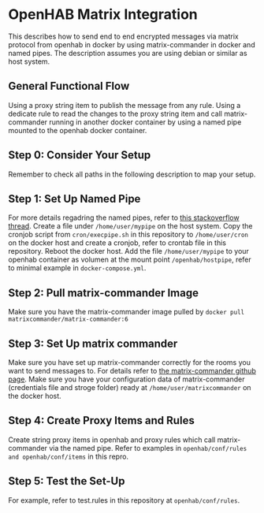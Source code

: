 # OpenHAB Matrix Integration
This describes how to send end to end encrypted messages via matrix protocol from openhab in docker by using matrix-commander in docker and named pipes. The description assumes you are using debian or similar as host system.

## General Functional Flow
Using a proxy string item to publish the message from any rule. Using a dedicate rule to read the changes to the proxy string item and call matrix-commander running in another docker container by using a named pipe mounted to the openhab docker container.

## Step 0: Consider Your Setup
Remember to check all paths in the following description to map your setup.

## Step 1: Set Up Named Pipe
For more details regadring the named pipes, refer to [this stackoverflow thread](https://stackoverflow.com/questions/32163955/how-to-run-shell-script-on-host-from-docker-container). Create a file under `/home/user/mypipe` on the host system.
Copy the cronjob script from `cron/execpipe.sh` in this repository to `/home/user/cron` on the docker host and create a cronjob, refer to crontab file in this repository. Reboot the docker host. Add the file `/home/user/mypipe` to your openhab container as volumen at the mount point `/openhab/hostpipe`, refer to minimal example in `docker-compose.yml`.

## Step 2: Pull matrix-commander Image
Make sure you have the matrix-commander image pulled by `docker pull matrixcommander/matrix-commander:6`

## Step 3: Set Up matrix commander
Make sure you have set up matrix-commander correctly for the rooms you want to send messages to. For details refer to [the matrix-commander github page](https://github.com/8go/matrix-commander). Make sure you have your configuration data of matrix-commander (credentials file and stroge folder) ready at `/home/user/matrixcommander` on the docker host.

## Step 4: Create Proxy Items and Rules
Create string proxy items in openhab and proxy rules which call matrix-commander via the named pipe. Refer to examples in `openhab/conf/rules and openhab/conf/items` in this repro.

## Step 5: Test the Set-Up
For example, refer to test.rules in this repository at `openhab/conf/rules`.

